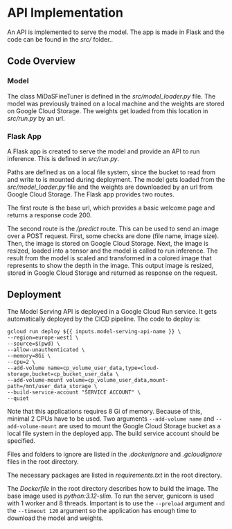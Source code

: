# API Implementation

An API is implemented to serve the model. The app is made in Flask and the code can be found in the *src/* folder..

## Code Overview

### Model

The class MiDaSFineTuner is defined in the *src/model_loader.py* file. The model was previously trained on a local machine and the weights are stored on Google Cloud Storage. The weights get loaded from this location in *src/run.py* by an url.

### Flask App
A Flask app is created to serve the model and provide an API to run inference. This is defined in *src/run.py*.

Paths are defined as on a local file system, since the bucket to read from and write to is mounted during deployment. The model gets loaded from the *src/model_loader.py* file and the weights are downloaded by an url from Google Cloud Storage. The Flask app provides two routes.

The first route is the base url, which provides a basic welcome page and returns a response code 200.

The second route is the */predict* route. This can be used to send an image over a POST request. First, some checks are done (file name, image size). Then, the image is stored on Google Cloud Storage. Next, the image is resized, loaded into a tensor and the model is called to run inference. The result from the model is scaled and transformed in a colored image that represents to show the depth in the image. This output image is resized, stored in Google Cloud Storage and returned as response on the request.

## Deployment

The Model Serving API is deployed in a Google Cloud Run service. It gets automatically deployed by the CICD pipeline. The code to deploy is:

```
gcloud run deploy ${{ inputs.model-serving-api-name }} \
--region=europe-west1 \
--source=$(pwd) \
--allow-unauthenticated \
--memory=8Gi \
--cpu=2 \
--add-volume name=cp_volume_user_data,type=cloud-storage,bucket=cp_bucket_user_data \
--add-volume-mount volume=cp_volume_user_data,mount-path=/mnt/user_data_storage \
--build-service-account "SERVICE ACCOUNT" \
--quiet
```

Note that this applications requires 8 Gi of memory. Because of this, minimal 2 CPUs have to be used. Two arguments `--add-volume name` and `--add-volume-mount` are used to mount the Google Cloud Storage bucket as a local file system in the deployed app. The build service account should be specified.

Files and folders to ignore are listed in the *.dockerignore* and *.gcloudignore* files in the root directory.

The necessary packages are listed in *requirements.txt* in the root directory.

The *Dockerfile* in the root directory describes how to build the image. The base image used is *python:3.12-slim*. To run the server, gunicorn is used with 1 worker and 8 threads. Important is to use the `--preload` argument and the `--timeout 120` argument so the application has enough time to download the model and weights.
